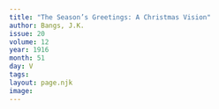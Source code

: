 ```yaml
---
title: "The Season’s Greetings: A Christmas Vision"
author: Bangs, J.K.
issue: 20
volume: 12
year: 1916
month: 51
day: V
tags:
layout: page.njk
image:
---
```

